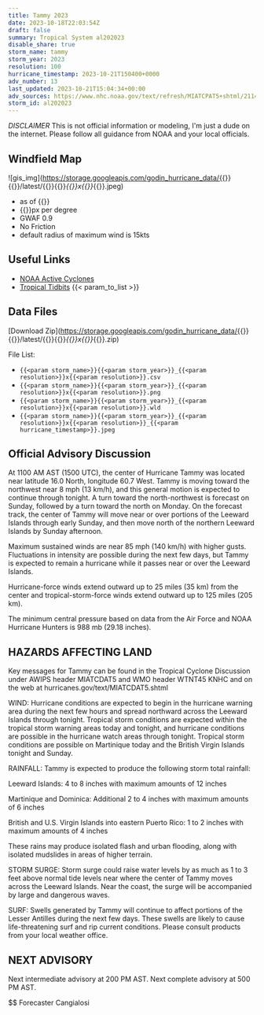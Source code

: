 ```yaml
---
title: Tammy 2023
date: 2023-10-18T22:03:54Z
draft: false
summary: Tropical System al202023
disable_share: true
storm_name: tammy
storm_year: 2023
resolution: 100
hurricane_timestamp: 2023-10-21T150400+0000
adv_number: 13
last_updated: 2023-10-21T15:04:34+00:00
adv_sources: https://www.nhc.noaa.gov/text/refresh/MIATCPAT5+shtml/211450.shtml;https://www.nhc.noaa.gov/refresh/graphics_at5+shtml/145313.shtml?cone
storm_id: al202023
---
```

*DISCLAIMER* This is not official information or modeling, I'm just a dude on the internet.  Please follow all guidance from NOAA and your local officials.

## Windfield Map
![gis_img](https://storage.googleapis.com/godin_hurricane_data/{{<param storm_name>}}{{<param storm_year>}}/latest/{{<param storm_name>}}{{<param storm_year>}}_{{<param resolution>}}x{{<param resolution>}}_{{<param hurricane_timestamp>}}.jpeg)

- as of {{<param last_updated>}}
- {{<param resolution>}}px per degree
- GWAF 0.9
- No Friction
- default radius of maximum wind is 15kts

## Useful Links
- [NOAA Active Cyclones](https://www.nhc.noaa.gov/)
- [Tropical Tidbits](https://www.tropicaltidbits.com/storminfo/)
{{< param_to_list >}}

## Data Files
[Download Zip](https://storage.googleapis.com/godin_hurricane_data/{{<param storm_name>}}{{<param storm_year>}}/latest/{{<param storm_name>}}{{<param storm_year>}}_{{<param resolution>}}x{{<param resolution>}}_{{<param hurricane_timestamp>}}.zip)

File List:
- `{{<param storm_name>}}{{<param storm_year>}}_{{<param resolution>}}x{{<param resolution>}}.csv`
- `{{<param storm_name>}}{{<param storm_year>}}_{{<param resolution>}}x{{<param resolution>}}.png`
- `{{<param storm_name>}}{{<param storm_year>}}_{{<param resolution>}}x{{<param resolution>}}.wld`
- `{{<param storm_name>}}{{<param storm_year>}}_{{<param resolution>}}x{{<param resolution>}}_{{<param hurricane_timestamp>}}.jpeg`


## Official Advisory Discussion
At 1100 AM AST (1500 UTC), the center of Hurricane Tammy was located
near latitude 16.0 North, longitude 60.7 West. Tammy is moving
toward the northwest near 8 mph (13 km/h), and this general
motion is expected to continue through tonight.  A turn toward the
north-northwest is forecast on Sunday, followed by a turn toward the
north on Monday.  On the forecast track, the center of Tammy will
move near or over portions of the Leeward Islands through early
Sunday, and then move north of the northern Leeward Islands by
Sunday afternoon.
 
Maximum sustained winds are near 85 mph (140 km/h) with higher
gusts.  Fluctuations in intensity are possible during the next few
days, but Tammy is expected to remain a hurricane while it passes
near or over the Leeward Islands.
 
Hurricane-force winds extend outward up to 25 miles (35 km) from the
center and tropical-storm-force winds extend outward up to 125 miles
(205 km).
 
The minimum central pressure based on data from the Air Force and
NOAA Hurricane Hunters is 988 mb (29.18 inches).
 
 
HAZARDS AFFECTING LAND
----------------------
Key messages for Tammy can be found in the Tropical Cyclone
Discussion under AWIPS header MIATCDAT5 and WMO header WTNT45 KNHC
and on the web at hurricanes.gov/text/MIATCDAT5.shtml
 
WIND:  Hurricane conditions are expected to begin in the hurricane
warning area during the next few hours and spread northward across
the Leeward Islands through tonight.  Tropical storm conditions
are expected within the tropical storm warning areas today and
tonight, and hurricane conditions are possible in the hurricane
watch areas through tonight.  Tropical storm conditions are
possible on Martinique today and the British Virgin Islands tonight
and Sunday.
 
RAINFALL: Tammy is expected to produce the following storm total
rainfall:
 
Leeward Islands: 4 to 8 inches with maximum amounts of 12 inches
 
Martinique and Dominica: Additional 2 to 4 inches with maximum
amounts of 6 inches
 
British and U.S. Virgin Islands into eastern Puerto Rico: 1 to 2
inches with maximum amounts of 4 inches
 
These rains may produce isolated flash and urban flooding, along
with isolated mudslides in areas of higher terrain.
 
STORM SURGE:  Storm surge could raise water levels by as much as 1
to 3 feet above normal tide levels near where the center of Tammy
moves across the Leeward Islands.  Near the coast, the surge will
be accompanied by large and dangerous waves.
 
SURF:  Swells generated by Tammy will continue to affect portions of
the Lesser Antilles during the next few days.  These swells are
likely to cause life-threatening surf and rip current conditions.
Please consult products from your local weather office.
 
 
NEXT ADVISORY
-------------
Next intermediate advisory at 200 PM AST.
Next complete advisory at 500 PM AST.
 
$$
Forecaster Cangialosi